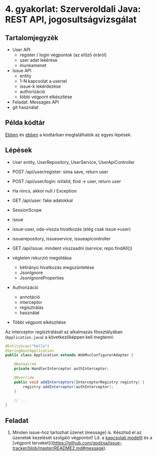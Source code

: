# 4. gyakorlat: Szerveroldali Java: REST API, jogosultságvizsgálat

## Tartalomjegyzék

- User API
    + register / login végpontok (az előző óráról)
    + user adat lekérése
    + munkamenet
- Issue API
    + entity
    + 1-N kapcsolat a userrel
    + issue-k lekérdezése
    + authorizáció
    + többi végpont elkészítése
- Feladat: Messages API
- git használat

## Példa kódtár

[Ebben](https://github.com/horvathgyozo/spring-boot-example) és [ebben](https://github.com/godzsa/issue-tracker/blob/master/README2.md) a kódtárban megtalálhatók az egyes lépések.

## Lépések

- User entity, UserRepository, UserService, UserApiController
- POST /api/user/register: sima save, return user
- POST /api/user/login: isValid, find -> user, return user
- Ha nincs, akkor null / Exception
- GET /api/user: fake adatokkal
- SessionScope

- issue
- issue-user, oda-vissza hivatkozás (elég csak issue->user)
- issuerepository, issueservice, issueapicontroller
- GET /api/issue: mindent visszaadni (service: repo.findAll())
- végtelen rekurzió megoldása
    + kétirányú hivatkozás megszüntetése
    + JsonIgnore
    + JsonIgnoreProperties
- Authorizáció
    + annotáció
    + interceptor
    + regisztrálás
    + használat
- Többi végpont elkészítése

Az interceptor regisztrálását az alkalmazás főosztályában (`Application.java`) a következőképpen kell megtenni:

```java
@EntityScan("hello")
@SpringBootApplication
public class Application extends WebMvcConfigurerAdapter {

    @Autowired
    private HandlerInterceptor authInterceptor;

    @Override
    public void addInterceptors(InterceptorRegistry registry) {
        registry.addInterceptor(authInterceptor);
    }
    
    // ...
}
```

## Feladat

1. Minden issue-hoz tartozhat üzenet (message) is. Készítsd el az üzenetek kezelését szolgáló végpontot! Ld. a [kapcsolati modellt](https://github.com/godzsa/issue-tracker/blob/master/README2.md#model-kiegészítése) és a [végpont terveket]((https://github.com/godzsa/issue-tracker/blob/master/README2.md#message).